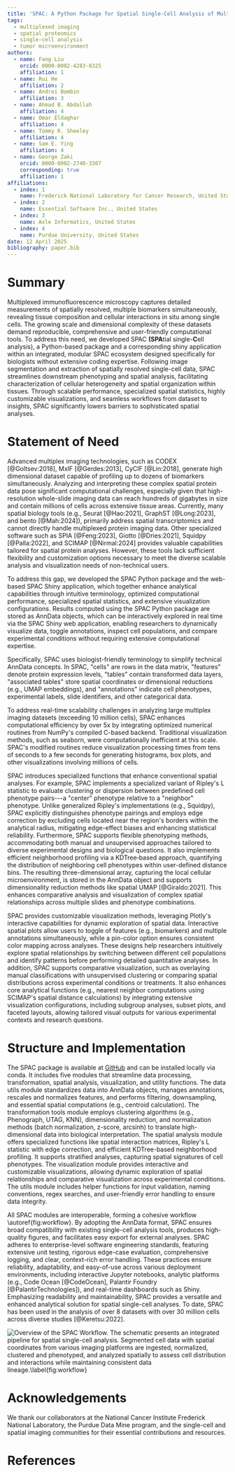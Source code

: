 ```yaml
---
title: 'SPAC: A Python Package for Spatial Single-Cell Analysis of Multiplexed Imaging'
tags:
  - multiplexed imaging
  - spatial proteomics
  - single-cell analysis
  - tumor microenvironment
authors:
  - name: Fang Liu
    orcid: 0000-0002-4283-8325
    affiliation: 1
  - name: Rui He
    affiliation: 2
  - name: Andrei Bombin
    affiliation: 3
  - name: Ahmad B. Abdallah
    affiliation: 4
  - name: Omar Eldaghar
    affiliation: 4
  - name: Tommy R. Sheeley
    affiliation: 4
  - name: Sam E. Ying
    affiliation: 4
  - name: George Zaki
    orcid: 0000-0002-2740-3307
    corresponding: true
    affiliation: 1
affiliations:
  - index: 1
    name: Frederick National Laboratory for Cancer Research, United States
  - index: 2
    name: Essential Software Inc., United States
  - index: 3
    name: Axle Informatics, United States
  - index: 4
    name: Purdue University, United States
date: 12 April 2025
bibliography: paper.bib
---
```


# Summary

Multiplexed immunofluorescence microscopy captures detailed measurements of spatially resolved, multiple biomarkers simultaneously, revealing tissue composition and cellular interactions in situ among single cells. The growing scale and dimensional complexity of these datasets demand reproducible, comprehensive and user-friendly computational tools. To address this need, we developed SPAC **(SPA**tial single-**C**ell analysis), a Python-based package and a corresponding shiny application within an integrated, modular SPAC ecosystem designed specifically for biologists without extensive coding expertise. Following image segmentation and extraction of spatially resolved single-cell data, SPAC streamlines downstream phenotyping and spatial analysis, facilitating characterization of cellular heterogeneity and spatial organization within tissues. Through scalable performance, specialized spatial statistics, highly customizable visualizations, and seamless workflows from dataset to insights, SPAC significantly lowers barriers to sophisticated spatial analyses.

# Statement of Need

Advanced multiplex imaging technologies, such as CODEX [@Goltsev:2018], MxIF [@Gerdes:2013], CyCIF [@Lin:2018], generate high dimensional dataset capable of profiling up to dozens of biomarkers simultaneously. Analyzing and interpreting these complex spatial protein data pose significant computational challenges, especially given that high-resolution whole-slide imaging data can reach hundreds of gigabytes in size and contain millions of cells across extensive tissue areas. Currently, many spatial biology tools (e.g., Seurat [@Hao:2021], GraphST [@Long:2023], and bento [@Mah:2024]), primarily address spatial transcriptomics and cannot directly handle multiplexed protein imaging data. Other specialized software such as SPIA [@Feng:2023], Giotto [@Dries:2021], Squidpy [@Palla:2022], and SCIMAP [@Nirmal:2024] provides valuable capabilities tailored for spatial protein analyses. However, these tools lack sufficient flexibility and customization options necessary to meet the diverse scalable analysis and visualization needs of non-technical users.

To address this gap, we developed the SPAC Python package and the web-based SPAC Shiny application, which together enhance analytical capabilities through intuitive terminology, optimized computational performance, specialized spatial statistics, and extensive visualization configurations. Results computed using the SPAC Python package are stored as AnnData objects, which can be interactively explored in real time via the SPAC Shiny web application, enabling researchers to dynamically visualize data, toggle annotations, inspect cell populations, and compare experimental conditions without requiring extensive computational expertise.

Specifically, SPAC uses biologist-friendly terminology to simplify technical AnnData concepts. In SPAC, \"cells\" are rows in the data matrix, \"features\" denote protein expression levels, \"tables\" contain transformed data layers, \"associated tables\" store spatial coordinates or dimensional reductions (e.g., UMAP embeddings), and \"annotations\" indicate cell phenotypes, experimental labels, slide identifiers, and other categorical data.

To address real-time scalability challenges in analyzing large multiplex imaging datasets (exceeding 10 million cells), SPAC enhances computational efficiency by over 5x by integrating optimized numerical routines from NumPy\'s compiled C-based backend. Traditional visualization methods, such as seaborn, were computationally inefficient at this scale. SPAC's modified routines reduce visualization processing times from tens of seconds to a few seconds for generating histograms, box plots, and other visualizations involving millions of cells.

SPAC introduces specialized functions that enhance conventional spatial analyses. For example, SPAC implements a specialized variant of Ripley's L statistic to evaluate clustering or dispersion between predefined cell phenotype pairs---a "center" phenotype relative to a "neighbor" phenotype. Unlike generalized Ripley's implementations (e.g., Squidpy), SPAC explicitly distinguishes phenotype pairings and employs edge correction by excluding cells located near the region\'s borders within the analytical radius, mitigating edge-effect biases and enhancing statistical reliability. Furthermore, SPAC supports flexible phenotyping methods, accommodating both manual and unsupervised approaches tailored to diverse experimental designs and biological questions. It also implements efficient neighborhood profiling via a KDTree‐based approach, quantifying the distribution of neighboring cell phenotypes within user-defined distance bins. The resulting three-dimensional array, capturing the local cellular microenvironment, is stored in the AnnData object and supports dimensionality reduction methods like spatial UMAP [@Giraldo:2021]. This enhances comparative analysis and visualization of complex spatial relationships across multiple slides and phenotype combinations.

SPAC provides customizable visualization methods, leveraging Plotly\'s interactive capabilities for dynamic exploration of spatial data. Interactive spatial plots allow users to toggle of features (e.g., biomarkers) and multiple annotations simultaneously, while a pin-color option ensures consistent color mapping across analyses. These designs help researchers intuitively explore spatial relationships by switching between different cell populations and identify patterns before performing detailed quantitative analyses. In addition, SPAC supports comparative visualization, such as overlaying manual classifications with unsupervised clustering or comparing spatial distributions across experimental conditions or treatments. It also enhances core analytical functions (e.g., nearest neighbor computations using SCIMAP\'s spatial distance calculations) by integrating extensive visualization configurations, including subgroup analyses, subset plots, and faceted layouts, allowing tailored visual outputs for various experimental contexts and research questions.

# Structure and Implementation

The SPAC package is available at [GitHub](https://github.com/FNLCR-DMAP/SCSAWorkflow) and can be installed locally via conda. It includes five modules that streamline data processing, transformation, spatial analysis, visualization, and utility functions. The data utils module standardizes data into AnnData objects, manages annotations, rescales and normalizes features, and performs filtering, downsampling, and essential spatial computations (e.g., centroid calculation). The transformation tools module employs clustering algorithms (e.g., Phenograph, UTAG, KNN), dimensionality reduction, and normalization methods (batch normalization, z-score, arcsinh) to translate high-dimensional data into biological interpretation. The spatial analysis module offers specialized functions like spatial interaction matrices, Ripley's L statistic with edge correction, and efficient KDTree-based neighborhood profiling. It supports stratified analyses, capturing spatial signatures of cell phenotypes. The visualization module provides interactive and customizable visualizations, allowing dynamic exploration of spatial relationships and comparative visualization across experimental conditions. The utils module includes helper functions for input validation, naming conventions, regex searches, and user-friendly error handling to ensure data integrity.

All SPAC modules are interoperable, forming a cohesive workflow \autoref{fig:workflow}. By adopting the AnnData format, SPAC ensures broad compatibility with existing single-cell analysis tools, produces high-quality figures, and facilitates easy export for external analyses. SPAC adheres to enterprise-level software engineering standards, featuring extensive unit testing, rigorous edge-case evaluation, comprehensive logging, and clear, context-rich error handling. These practices ensure reliability, adaptability, and easy-of-use across various deployment environments, including interactive Jupyter notebooks, analytic platforms (e.g., Code Ocean [@CodeOcean], Palantir Foundry [@PalantirTechnologies]), and real-time dashboards such as Shiny. Emphasizing readability and maintainability, SPAC provides a versatile and enhanced analytical solution for spatial single-cell analyses. To date, SPAC has been used in the analysis of over 8 datasets with over 30 million cells across diverse studies [@Keretsu:2022].

![Overview of the SPAC Workflow. The schematic presents an integrated pipeline for spatial single-cell analysis. Segmented cell data with spatial coordinates from various imaging platforms are ingested, normalized, clustered and phenotyped, and analyzed spatially to assess cell distribution and interactions while maintaining consistent data lineage.\label{fig:workflow}](figure.tif)

# Acknowledgements

We thank our collaborators at the National Cancer Institute Frederick National Laboratory, the Purdue Data Mine program, and the single-cell and spatial imaging communities for their essential contributions and resources.

# References
